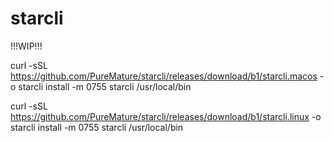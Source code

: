 # starcli

!!!WIP!!!

curl -sSL https://github.com/PureMature/starcli/releases/download/b1/starcli.macos -o starcli
install -m 0755 starcli /usr/local/bin


curl -sSL https://github.com/PureMature/starcli/releases/download/b1/starcli.linux -o starcli
install -m 0755 starcli /usr/local/bin
